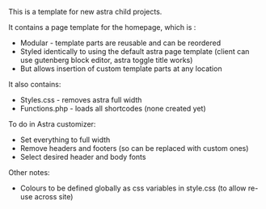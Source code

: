 This is a template for new astra child projects.

It contains a page template for the homepage, which is :
- Modular - template parts are reusable and can be reordered
- Styled identically to using the default astra page template (client can use gutenberg block editor, astra toggle title works)
- But allows insertion of custom template parts at any location

It also contains:
- Styles.css - removes astra full width
- Functions.php - loads all shortcodes (none created yet)

To do in Astra customizer:
- Set everything to full width
- Remove headers and footers (so can be replaced with custom ones)
- Select desired header and body fonts

Other notes:
- Colours to be defined globally as css variables in style.css (to allow re-use across site)
